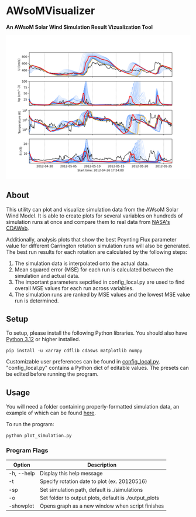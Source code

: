 # AWsoMVisualizer
**An AWsoM Solar Wind Simulation Result Vizualization Tool**

![Example plot](./examples/20120516.png)

## About
This utility can plot and visualize simulation data from the AWsoM Solar Wind Model. It is able to create plots for several variables on hundreds of simulation runs at once and compare them to real data from [NASA's CDAWeb](https://cdaweb.gsfc.nasa.gov/).

Additionally, analysis plots that show the best Poynting Flux parameter value for different Carrington rotation simulation runs will also be generated. The best run results for each rotation are calculated by the following steps:
1. The simulation data is interpolated onto the actual data.
2. Mean squared error (MSE) for each run is calculated between the simulation and actual data.
3. The important parameters sepcified in config_local.py are used to find overall MSE values for each run across variables.
4. The simulation runs are ranked by MSE values and the lowest MSE value run is determined.

## Setup
To setup, please install the following Python libraries. You should also have [Python 3.12](https://www.python.org/downloads/) or higher installed.
```
pip install -u xarray cdflib cdasws matplotlib numpy
```
Customizable user preferences can be found in [config_local.py](config_local.py). "config_local.py" contains a Python dict of editable values. The presets can be edited before running the program.

## Usage
You will need a folder containing properly-formatted simulation data, an example of which can be found [here](./examples/run001_AWSoM/).

To run the program:
```
python plot_simulation.py
```

### Program Flags
| Option     | Description                                       |
|------------|---------------------------------------------------|
| -h, --help | Display this help message                   |
| -t       | Specify rotation date to plot (ex. 20120516)                     |
| -sp     | Set  simulation path, default is ./simulations  |
| -o       | Set folder to output plots, default is ./output_plots|
| -showplot  | Opens graph as a new window when script finishes  |